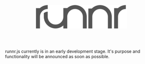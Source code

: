 <center><img src="logo.png" alt="runnr" style="width: 300px; margin: 50px 0;" /></center>

runnr.js currently is in an early development stage. It's purpose and functionality will be announced as soon as possible.
